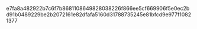 e7fa8a482922b7c6f7b8681108649828038226f866ee5cf669906f5e0ec2bd91b0489229be2b2072161e82dfafa5160d31788735245e81bfcd9e977f10821377
